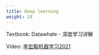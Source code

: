 ```yaml
---
title: Deep learning
weight: 20
---
```


Textbook: Datawhale - 深度学习详解

Video: [李宏毅机器学习2021](https://speech.ee.ntu.edu.tw/~hylee/ml/2021-spring.php)
